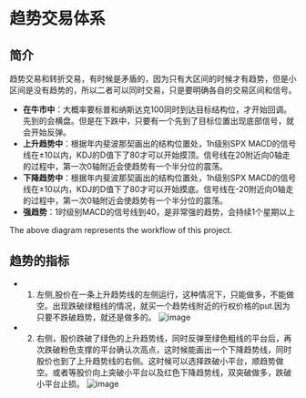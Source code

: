 # 趋势交易体系

## 简介
趋势交易和转折交易，有时候是矛盾的，因为只有大区间的时候才有趋势，但是小区间是没有趋势的，所以二者可以同时交易，只是要明确各自的交易区间和信号。
- **在牛市中**：大概率要标普和纳斯达克100同时到达目标结构位，才开始回调。先到的会横盘。但是在下跌中，只要有一个先到了目标位置出现底部信号，就会开始反弹。
- **上升趋势中**：根据年内斐波那契画出的结构位置处，1h级别SPX MACD的信号线在±10以内，KDJ的D值下了80才可以开始摸顶。信号线在20附近向0轴走的过程中，第一次0轴附近会使趋势有一个半分位的震荡。
- **下降趋势中**：根据年内斐波那契画出的结构位置处，1h级别SPX MACD的信号线在±10以内，KDJ的D值下了80才可以开始摸底。信号线在-20附近向0轴走的过程中，第一次0轴附近会使趋势有一个半分位的震荡。
- **强趋势**：1时级别MACD的信号线到40，是非常强的趋势，会持续1个星期以上

The above diagram represents the workflow of this project.

## 趋势的指标
* 1. 左侧,股价在一条上升趋势线的左侧运行，这种情况下，只能做多，不能做空。出现跌破绿粗线的情况，就买一个趋势线附近的行权价格的put.因为只要不跌破趋势，就还是做多的。
![image](https://github.com/user-attachments/assets/6e010652-184a-4733-ba21-0473aba06962)
* 2. 右侧，股价跌破了绿色的上升趋势线，同时反弹至绿色粗线的平台后，再次跌破粉色支撑的平台确认次高点，这时候能画出一个下降趋势线，同时股价也到了上升趋势线的右侧。这时候可以选择跌破小平台，顺趋势做空。或者等股价向上突破小平台以及红色下降趋势线，双突破做多，跌破小平台止损。
![image](https://github.com/user-attachments/assets/ddc8d8d2-9a40-4c31-97bc-6f4380362070)




